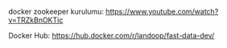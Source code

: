 docker zookeeper kurulumu:
https://www.youtube.com/watch?v=TRZkBnOKTic

Docker Hub:
https://hub.docker.com/r/landoop/fast-data-dev/